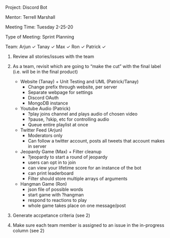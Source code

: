 Project: Discord Bot

Mentor: Terrell Marshall

Meeting Time: Tuesday 2-25-20

Type of Meeting: Sprint Planning

Team: Arjun ✓ Tanay ✓ Max ✓ Ron ✓ Patrick ✓

1. Review all stories/issues with the team
   
2. As a team, revisit which are going to “make the cut” with the final label (i.e. will be in the final product)

    - Website (Tanay) + Unit Testing and UML (Patrick/Tanay)
        - Change prefix through website, per server
        - Separate webpage for settings
        - Discord OAuth
        - MongoDB instance
    - Youtube Audio (Patrick)
        - ?play joins channel and plays audio of chosen video
        - ?pause, ?skip, etc for controlling audio
        - Queue entire playlist at once
    - Twitter Feed (Arjun)
        - Moderators only
        - Can follow a twitter account, posts all tweets that account makes in server
    - Jeopardy Game (Max) + Filter cleanup
        - ?jeopardy to start a round of jeopardy
        - users can opt in to join
        - can view your lifetime score for an instance of the bot
        - can print leaderboard
        - Filter should store multiple arrays of arguments
    - Hangman Game (Ron)
        - json file of possible words
        - start game with ?hangman
        - respond to reactions to play
        - whole game takes place on one message/post
    
3. Generate accpetance criteria (see 2)

4. Make sure each team member is assigned to an issue in the in-progress column (see 2)
